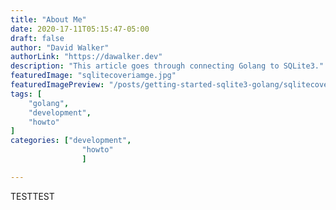 ```yaml
---
title: "About Me"
date: 2020-17-11T05:15:47-05:00
draft: false
author: "David Walker"
authorLink: "https://dawalker.dev"
description: "This article goes through connecting Golang to SQLite3."
featuredImage: "sqlitecoveriamge.jpg"
featuredImagePreview: "/posts/getting-started-sqlite3-golang/sqlitecoveriamge.jpg"
tags: [
	"golang",
	"development",
	"howto"
]
categories: ["development",
				"howto"
				]

---
```


TESTTEST
